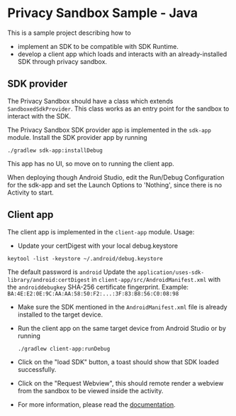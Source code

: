 # Privacy Sandbox Sample - Java

This is a sample project describing how to
- implement an SDK to be compatible with SDK Runtime.
- develop a client app which loads and interacts with an already-installed
  SDK through privacy sandbox.

## SDK provider

The Privacy Sandbox should have a class which extends `SandboxedSdkProvider`.
This class works as an entry point for the sandbox to interact with the SDK.

The Privacy Sandbox SDK provider app is implemented in the `sdk-app` module.
Install the SDK provider app by running

```shell
./gradlew sdk-app:installDebug
```

This app has no UI, so move on to running the client app.

When deploying though Android Studio, edit the Run/Debug Configuration for the sdk-app and set
the Launch Options to 'Nothing', since there is no Activity to start.


## Client app

The client app is implemented in the `client-app` module. Usage:

- Update your certDigest with your local debug.keystore
```
keytool -list -keystore ~/.android/debug.keystore
```
The default password is `android`
Update the `application/uses-sdk-library/android:certDigest` in `client-app/src/AndroidManifest.xml`
with the `androiddebugkey` SHA-256 certificate fingerprint.
Example: `BA:4E:E2:0E:9C:AA:AA:58:50:F2:...:3F:83:B8:56:C0:08:98`
- Make sure the SDK mentioned in the `AndroidManifest.xml` file is already
  installed to the target device.
- Run the client app on the same target device from Android Studio or by running
  ```shell
  ./gradlew client-app:runDebug
  ```
- Click on the "load SDK" button, a toast should show that SDK loaded successfully.
- Click on the "Request Webview", this should remote render a webview from the
  sandbox to be viewed inside the activity.

- For more information, please read the [documentation](https://developer.android.com/design-for-safety/privacy-sandbox/guides/sdk-runtime).